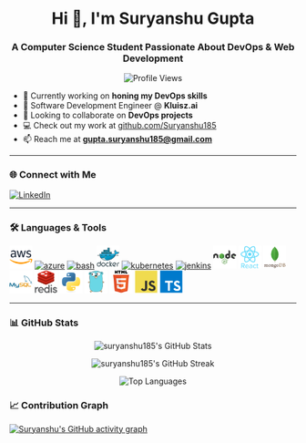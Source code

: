 <h1 align="center">Hi 👋, I'm Suryanshu Gupta</h1>
<h3 align="center">A Computer Science Student Passionate About DevOps & Web Development</h3>

<p align="center">
  <img src="https://komarev.com/ghpvc/?username=suryanshu185&label=Profile%20views&color=0e75b6&style=flat" alt="Profile Views" />
</p>

- 🔭 Currently working on **honing my DevOps skills**  
- 💼 Software Development Engineer @ **Kluisz.ai**  
- 👯 Looking to collaborate on **DevOps projects**  
- 💻 Check out my work at [github.com/Suryanshu185](https://github.com/Suryanshu185)  
- 📫 Reach me at **gupta.suryanshu185@gmail.com**

---

### 🌐 Connect with Me

<p align="left">
  <a href="https://www.linkedin.com/in/suryanshu-gupta-496031246" target="_blank">
    <img src="https://raw.githubusercontent.com/rahuldkjain/github-profile-readme-generator/master/src/images/icons/Social/linked-in-alt.svg" alt="LinkedIn" height="30" width="40" />
  </a>
</p>

---

### 🛠️ Languages & Tools

<p align="left">
  <a href="https://aws.amazon.com" target="_blank"><img src="https://raw.githubusercontent.com/devicons/devicon/master/icons/amazonwebservices/amazonwebservices-original-wordmark.svg" alt="aws" width="40" height="40"/></a>
  <a href="https://azure.microsoft.com" target="_blank"><img src="https://www.vectorlogo.zone/logos/microsoft_azure/microsoft_azure-icon.svg" alt="azure" width="40" height="40"/></a>
  <a href="https://www.gnu.org/software/bash/" target="_blank"><img src="https://www.vectorlogo.zone/logos/gnu_bash/gnu_bash-icon.svg" alt="bash" width="40" height="40"/></a>
  <a href="https://www.docker.com/" target="_blank"><img src="https://raw.githubusercontent.com/devicons/devicon/master/icons/docker/docker-original-wordmark.svg" alt="docker" width="40" height="40"/></a>
  <a href="https://kubernetes.io/" target="_blank"><img src="https://www.vectorlogo.zone/logos/kubernetes/kubernetes-icon.svg" alt="kubernetes" width="40" height="40"/></a>
  <a href="https://www.jenkins.io" target="_blank"><img src="https://www.vectorlogo.zone/logos/jenkins/jenkins-icon.svg" alt="jenkins" width="40" height="40"/></a>
  <a href="https://nodejs.org" target="_blank"><img src="https://raw.githubusercontent.com/devicons/devicon/master/icons/nodejs/nodejs-original-wordmark.svg" alt="nodejs" width="40" height="40"/></a>
  <a href="https://reactjs.org/" target="_blank"><img src="https://raw.githubusercontent.com/devicons/devicon/master/icons/react/react-original-wordmark.svg" alt="react" width="40" height="40"/></a>
  <a href="https://www.mongodb.com/" target="_blank"><img src="https://raw.githubusercontent.com/devicons/devicon/master/icons/mongodb/mongodb-original-wordmark.svg" alt="mongodb" width="40" height="40"/></a>
  <a href="https://www.mysql.com/" target="_blank"><img src="https://raw.githubusercontent.com/devicons/devicon/master/icons/mysql/mysql-original-wordmark.svg" alt="mysql" width="40" height="40"/></a>
  <a href="https://redis.io" target="_blank"><img src="https://raw.githubusercontent.com/devicons/devicon/master/icons/redis/redis-original-wordmark.svg" alt="redis" width="40" height="40"/></a>
  <a href="https://www.python.org" target="_blank"><img src="https://raw.githubusercontent.com/devicons/devicon/master/icons/python/python-original.svg" alt="python" width="40" height="40"/></a>
  <a href="https://golang.org" target="_blank"><img src="https://raw.githubusercontent.com/devicons/devicon/master/icons/go/go-original.svg" alt="go" width="40" height="40"/></a>
  <a href="https://www.w3.org/html/" target="_blank"><img src="https://raw.githubusercontent.com/devicons/devicon/master/icons/html5/html5-original-wordmark.svg" alt="html5" width="40" height="40"/></a>
  <a href="https://developer.mozilla.org/en-US/docs/Web/JavaScript" target="_blank"><img src="https://raw.githubusercontent.com/devicons/devicon/master/icons/javascript/javascript-original.svg" alt="javascript" width="40" height="40"/></a>
  <a href="https://www.typescriptlang.org/" target="_blank"><img src="https://raw.githubusercontent.com/devicons/devicon/master/icons/typescript/typescript-original.svg" alt="typescript" width="40" height="40"/></a>
</p>

---

### 📊 GitHub Stats

<p align="center">
  <img src="https://github-readme-stats.vercel.app/api?username=suryanshu185&theme=vue-dark&show_icons=true&hide_border=true&count_private=true" alt="suryanshu185's GitHub Stats" />
</p>

<p align="center">
  <img src="https://github-readme-streak-stats.herokuapp.com/?user=suryanshu185&theme=vue-dark&hide_border=true" alt="suryanshu185's GitHub Streak" />
</p>

<p align="center">
  <img src="https://github-readme-stats.vercel.app/api/top-langs/?username=suryanshu185&theme=vue-dark&show_icons=true&hide_border=true&layout=compact" alt="Top Languages" />
</p>

### 📈 Contribution Graph

[![Suryanshu's GitHub activity graph](https://github-readme-activity-graph.vercel.app/graph?username=suryanshu185&theme=vue-dark)](https://github.com/ashutosh00710/github-readme-activity-graph)


